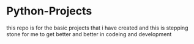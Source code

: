 # Python-Projects
this repo is for the basic projects that i have created and this is stepping stone for me to get better and better in codeing and development
